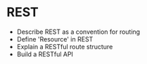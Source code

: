 # REST

- Describe REST as a convention for routing
- Define 'Resource' in REST
- Explain a RESTful route structure
- Build a RESTful API


